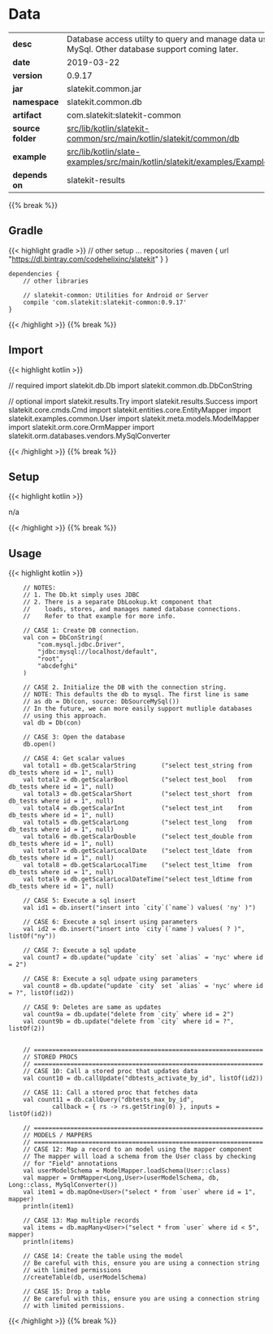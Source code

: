 
# Data

<table class="table table-striped table-bordered">
  <tbody>
    <tr>
      <td><strong>desc</strong></td>
      <td>Database access utilty to query and manage data using JDBC for MySql. Other database support coming later.</td>
    </tr>
    <tr>
      <td><strong>date</strong></td>
      <td>2019-03-22</td>
    </tr>
    <tr>
      <td><strong>version</strong></td>
      <td>0.9.17</td>
    </tr>
    <tr>
      <td><strong>jar</strong></td>
      <td>slatekit.common.jar</td>
    </tr>
    <tr>
      <td><strong>namespace</strong></td>
      <td>slatekit.common.db</td>
    </tr>
    <tr>
      <td><strong>artifact</strong></td>
      <td>com.slatekit:slatekit-common</td>
    </tr>
    <tr>
      <td><strong>source folder</strong></td>
      <td><a href="https://github.com/slatekit/slatekit/tree/master/src/lib/kotlin/slatekit-common/src/main/kotlin/slatekit/common/db" class="url-ch">src/lib/kotlin/slatekit-common/src/main/kotlin/slatekit/common/db</a></td>
    </tr>
    <tr>
      <td><strong>example</strong></td>
      <td><a href="https://github.com/slatekit/slatekit/tree/master/src/lib/kotlin/slatekit-examples/src/main/kotlin/slatekit/examples/Example_Database.kt" class="url-ch">src/lib/kotlin/slate-examples/src/main/kotlin/slatekit/examples/Example_Database.kt</a></td>
    </tr>
    <tr>
      <td><strong>depends on</strong></td>
      <td> slatekit-results</td>
    </tr>
  </tbody>
</table>
{{% break %}}

## Gradle
{{< highlight gradle >}}
    // other setup ...
    repositories {
        maven { url  "https://dl.bintray.com/codehelixinc/slatekit" }
    }

    dependencies {
        // other libraries

        // slatekit-common: Utilities for Android or Server
        compile 'com.slatekit:slatekit-common:0.9.17'
    }

{{< /highlight >}}
{{% break %}}

## Import
{{< highlight kotlin >}}


// required 
import slatekit.db.Db
import slatekit.common.db.DbConString


// optional 
import slatekit.results.Try
import slatekit.results.Success
import slatekit.core.cmds.Cmd
import slatekit.entities.core.EntityMapper
import slatekit.examples.common.User
import slatekit.meta.models.ModelMapper
import slatekit.orm.core.OrmMapper
import slatekit.orm.databases.vendors.MySqlConverter




{{< /highlight >}}
{{% break %}}

## Setup
{{< highlight kotlin >}}


n/a


{{< /highlight >}}
{{% break %}}

## Usage
{{< highlight kotlin >}}


        // NOTES:
        // 1. The Db.kt simply uses JDBC
        // 2. There is a separate DbLookup.kt component that
        //    loads, stores, and manages named database connections.
        //    Refer to that example for more info.

        // CASE 1: Create DB connection.
        val con = DbConString(
            "com.mysql.jdbc.Driver",
            "jdbc:mysql://localhost/default",
            "root",
            "abcdefghi"
        )

        // CASE 2. Initialize the DB with the connection string.
        // NOTE: This defaults the db to mysql. The first line is same
        // as db = Db(con, source: DbSourceMySql())
        // In the future, we can more easily support mutliple databases
        // using this approach.
        val db = Db(con)

        // CASE 3: Open the database
        db.open()

        // CASE 4: Get scalar values
        val total1 = db.getScalarString       ("select test_string from db_tests where id = 1", null)
        val total2 = db.getScalarBool         ("select test_bool   from db_tests where id = 1", null)
        val total3 = db.getScalarShort        ("select test_short  from db_tests where id = 1", null)
        val total4 = db.getScalarInt          ("select test_int    from db_tests where id = 1", null)
        val total5 = db.getScalarLong         ("select test_long   from db_tests where id = 1", null)
        val total6 = db.getScalarDouble       ("select test_double from db_tests where id = 1", null)
        val total7 = db.getScalarLocalDate    ("select test_ldate  from db_tests where id = 1", null)
        val total8 = db.getScalarLocalTime    ("select test_ltime  from db_tests where id = 1", null)
        val total9 = db.getScalarLocalDateTime("select test_ldtime from db_tests where id = 1", null)

        // CASE 5: Execute a sql insert
        val id1 = db.insert("insert into `city`(`name`) values( 'ny' )")

        // CASE 6: Execute a sql insert using parameters
        val id2 = db.insert("insert into `city`(`name`) values( ? )", listOf("ny"))

        // CASE 7: Execute a sql update
        val count7 = db.update("update `city` set `alias` = 'nyc' where id = 2")

        // CASE 8: Execute a sql udpate using parameters
        val count8 = db.update("update `city` set `alias` = 'nyc' where id = ?", listOf(id2))

        // CASE 9: Deletes are same as updates
        val count9a = db.update("delete from `city` where id = 2")
        val count9b = db.update("delete from `city` where id = ?", listOf(2))


        // ===============================================================
        // STORED PROCS
        // ===============================================================
        // CASE 10: Call a stored proc that updates data
        val count10 = db.callUpdate("dbtests_activate_by_id", listOf(id2))

        // CASE 11: Call a stored proc that fetches data
        val count11 = db.callQuery("dbtests_max_by_id",
                callback = { rs -> rs.getString(0) }, inputs = listOf(id2))

        // ===============================================================
        // MODELS / MAPPERS
        // ===============================================================
        // CASE 12: Map a record to an model using the mapper component
        // The mapper will load a schema from the User class by checking
        // for "Field" annotations
        val userModelSchema = ModelMapper.loadSchema(User::class)
        val mapper = OrmMapper<Long,User>(userModelSchema, db, Long::class, MySqlConverter())
        val item1 = db.mapOne<User>("select * from `user` where id = 1", mapper)
        println(item1)

        // CASE 13: Map multiple records
        val items = db.mapMany<User>("select * from `user` where id < 5", mapper)
        println(items)

        // CASE 14: Create the table using the model
        // Be careful with this, ensure you are using a connection string
        // with limited permissions
        //createTable(db, userModelSchema)

        // CASE 15: Drop a table
        // Be careful with this, ensure you are using a connection string
        // with limited permissions.
        

{{< /highlight >}}
{{% break %}}

